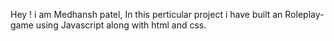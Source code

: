 Hey ! i am Medhansh patel, In this perticular project i have built an Roleplay- game using Javascript along with html and css.
